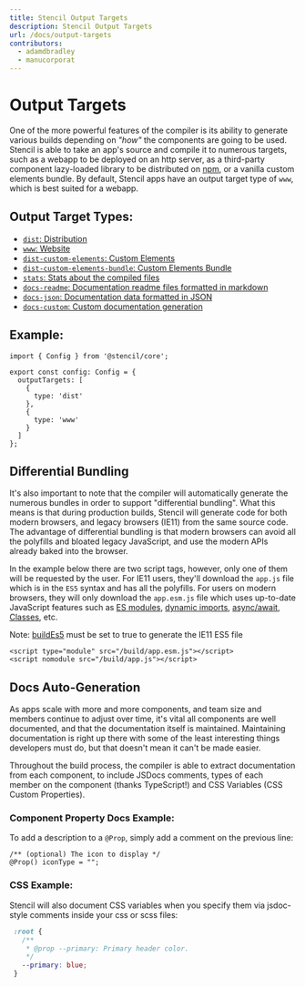 ```yaml
---
title: Stencil Output Targets
description: Stencil Output Targets
url: /docs/output-targets
contributors:
  - adamdbradley
  - manucorporat
---
```


# Output Targets

One of the more powerful features of the compiler is its ability to generate various builds depending on _"how"_ the components are going to be used. Stencil is able to take an app's source and compile it to numerous targets, such as a webapp to be deployed on an http server, as a third-party component lazy-loaded library to be distributed on [npm](https://www.npmjs.com/), or a vanilla custom elements bundle. By default, Stencil apps have an output target type of `www`, which is best suited for a webapp.


## Output Target Types:
 - [`dist`: Distribution](/docs/distribution)
 - [`www`: Website](/docs/www)
 - [`dist-custom-elements`: Custom Elements](/docs/custom-elements)
 - [`dist-custom-elements-bundle`: Custom Elements Bundle](/docs/custom-elements)
 - [`stats`: Stats about the compiled files](/docs/docs-readme)
 - [`docs-readme`: Documentation readme files formatted in markdown](/docs/docs-readme)
 - [`docs-json`: Documentation data formatted in JSON](/docs/docs-json)
 - [`docs-custom`: Custom documentation generation](/docs/docs-custom)

## Example:

```tsx
import { Config } from '@stencil/core';

export const config: Config = {
  outputTargets: [
    {
      type: 'dist'
    },
    {
      type: 'www'
    }
  ]
};
```


## Differential Bundling

It's also important to note that the compiler will automatically generate the numerous bundles in order to support "differential bundling". What this means is that during production builds, Stencil will generate code for both modern browsers, and legacy browsers (IE11) from the same source code. The advantage of differential bundling is that modern browsers can avoid all the polyfills and bloated legacy JavaScript, and use the modern APIs already baked into the browser.

In the example below there are two script tags, however, only one of them will be requested by the user. For IE11 users, they'll download the `app.js` file which is in the `ES5` syntax and has all the polyfills. For users on modern browsers, they will only download the `app.esm.js` file which uses up-to-date JavaScript features such as [ES modules](https://developers.google.com/web/fundamentals/primers/modules), [dynamic imports](https://developer.mozilla.org/en-US/docs/Web/JavaScript/Reference/Statements/import#Dynamic_Import), [async/await](https://developer.mozilla.org/en-US/docs/Learn/JavaScript/Asynchronous/Async_await), [Classes](https://developer.mozilla.org/en-US/docs/Web/JavaScript/Reference/Classes), etc.

Note: [buildEs5](https://stenciljs.com/docs/config#buildes5) must be set to true to generate the IE11 ES5 file 

```markup
<script type="module" src="/build/app.esm.js"></script>
<script nomodule src="/build/app.js"></script>
```


## Docs Auto-Generation

As apps scale with more and more components, and team size and members continue to adjust over time, it's vital all components are well documented, and that the documentation itself is maintained. Maintaining documentation is right up there with some of the least interesting things developers must do, but that doesn't mean it can't be made easier.

Throughout the build process, the compiler is able to extract documentation from each component, to include JSDocs comments, types of each member on the component (thanks TypeScript!) and CSS Variables (CSS Custom Properties).


### Component Property Docs Example:

To add a description to a `@Prop`, simply add a comment on the previous line:

```tsx
/** (optional) The icon to display */
@Prop() iconType = "";
```

### CSS Example:

Stencil will also document CSS variables when you specify them via jsdoc-style comments inside your css or scss files:

```css
 :root {
   /**
    * @prop --primary: Primary header color.
    */
   --primary: blue;
 }
```

